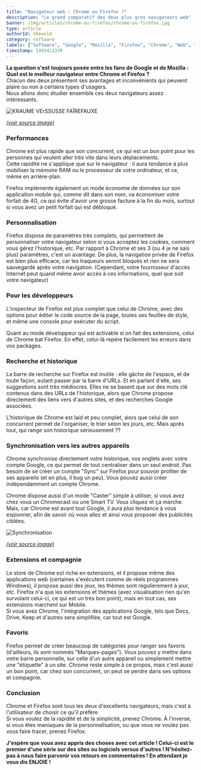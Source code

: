 ```yaml
---
title: "Navigateur web : Chrome ou Firefox ?"
description: "Le grand comparatif des deux plus gros navigateurs web"
banner: /img/articles/chrome-ou-firefox/chrome-ou-firefox.jpg
type: article
authorId: theovld
category: software
labels: ["Software", "Google", "Mozilla", "Firefox", "Chrome", "Web", "Recherche"]
timestamp: 1491413339
---
```


**La question s'est toujours posée entre les fans de Google et de Mozilla : Quel est le meilleur navigateur entre Chrome et Firefox ?**  
 Chacun des deux présentent ses avantages et inconvénients qui peuvent plaire ou non à certains types d'usagers.  
 Nous allons donc étudier ensemble ces deux navigateurs assez intéressants.

 ![KRAUME VErSSUSSE FAÏREFAUXE](/img/articles/chrome-ou-firefox/chrome-vs-firefox-2016-994x400.jpg?187d39)

 [*(voir source image)*](http://www.makeuseof.com/tag/chrome-vs-firefox-in-2016-which-browser-is-right-for-you/)

### Performances

 Chrome est plus rapide que son concurrent, ce qui est un bon point pour les personnes qui veulent aller très vite dans leurs déplacements.  
 Cette rapidité ne s'applique que sur le navigateur : il aura tendance à plus mobiliser la mémoire RAM ou le processeur de votre ordinateur, et ce, même en arrière-plan.

 Firefox implémente également un mode économie de données sur son application mobile qui, comme dit dans son nom, va économiser votre forfait de 4G, ce qui évite d'avoir une grosse facture à la fin du mois, surtout si vous avez un petit forfait qui est débloqué.

### Personnalisation

 Firefox dispose de paramètres très complets, qui permettent de personnaliser votre navigateur selon si vous acceptez les cookies, comment vous gérez l'historique, etc. Par rapport à Chrome et ses 3 (ou 4 je ne sais plus) paramètres, c'est un avantage. De plus, la navigation privée de Firefox est bien plus efficace, car les traqueurs seront bloqués et rien ne sera sauvegardé après votre navigation. (Cependant, votre fournisseur d'accès Internet peut quand même avoir accès à ces informations, quel que soit votre navigateur)

### Pour les développeurs

 L'inspecteur de Firefox est plus complet que celui de Chrome, avec des options pour éditer le code source de la page, toutes ses feuilles de style, et même une console pour exécuter du script.

 Quant au mode développeur qui est activable si on fait des extensions, celui de Chrome bat Firefox. En effet, celui-là repère facilement les erreurs dans vos packages.

### Recherche et historique

 La barre de recherche sur Firefox est inutile : elle gâche de l'espace, et de toute façon, autant passer par la barre d'URLs. Et en parlant d'elle, ses suggestions sont très médiocres. Elles ne se basent que sur des mots clé contenus dans des URLs de l'historique, alors que Chrome propose directement des liens vers d'autres sites, et des recherches Google associées.

 L'historique de Chrome est laid et peu complet, alors que celui de son concurrent permet de l'organiser, le trier selon les jours, etc. Mais après tout, qui range son historique sérieusement ??

### Synchronisation vers les autres appareils

 Chrome synchronise directement votre historique, vos onglets avec votre compte Google, ce qui permet de tout centraliser dans un seul endroit. Pas besoin de se créer un compte "Sync" sur Firefox pour pouvoir profiter de ses appareils (et en plus, il bug un peu). Vous pouvez aussi créer indépendamment un compte Chrome.

 Chrome dispose aussi d'un mode "Caster" simple à utiliser, si vous avez chez vous un Chromecast ou une Smart TV. Vous cliquez et ça marche. Mais, car Chrome est avant tout Google, il aura plus tendance à vous espionner, afin de savoir où vous allez et ainsi vous proposer des publicités ciblées.

 ![Synchronisation](/img/articles/chrome-ou-firefox/Synchronisation.webp)

 [*(voir source image)*](https://www.it-connect.fr/sauvegarde-ou-synchronisation/)

### Extensions et compagnie

 Le store de Chrome est riche en extensions, et il propose même des applications web (certaines s'exécutent comme de réels programmes Windows), il propose aussi des jeux, les thèmes sont régulièrement à jour, etc. Firefox n'a que les extensions et thèmes (avec visualisation rien qu'en survolant celui-ci, ce qui est un très bon point), mais en tout cas, ses extensions marchent sur Mobile.  
 Si vous avez Chrome, l'intégration des applications Google, tels que Docs, Drive, Keep et d'autres sera simplifiée, car tout est Google.

### Favoris

 Firefox permet de créer beaucoup de catégories pour ranger ses favoris (d'ailleurs, ils sont nommés "Marques-pages"). Vous pouvez y mettre dans votre barre personnelle, sur celle d'un autre appareil ou simplement mettre une "étiquette" à un site. Chrome reste simple à ce propos, mais c'est aussi un bon point, car chez son concurrent, on peut se perdre dans ses options et compagnie.

### Conclusion

 Chrome et Firefox sont tous les deux d'excellents navigateurs, mais c'est à l'utilisateur de choisir ce qu'il préfère.  
 Si vous voulez de la rapidité et de la simplicité, prenez Chrome. À l'inverse, si vous êtes maniaques de la personnalisation, ou que vous ne voulez pas vous faire tracer, prenez Firefox.

 **J'espère que vous avez appris des choses avec cet article ! Celui-ci est le premier d'une série sur des sites ou logiciels versus d'autres ! N'hésitez-pas à nous faire parvenir vos retours en commentaires ! En attendant je vous dis ENJOIE !**

  

 
